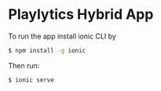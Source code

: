 Playlytics Hybrid App
=====================

To run the app install ionic CLI by

```bash
$ npm install -g ionic
```

Then run:

```bash
$ ionic serve
```
